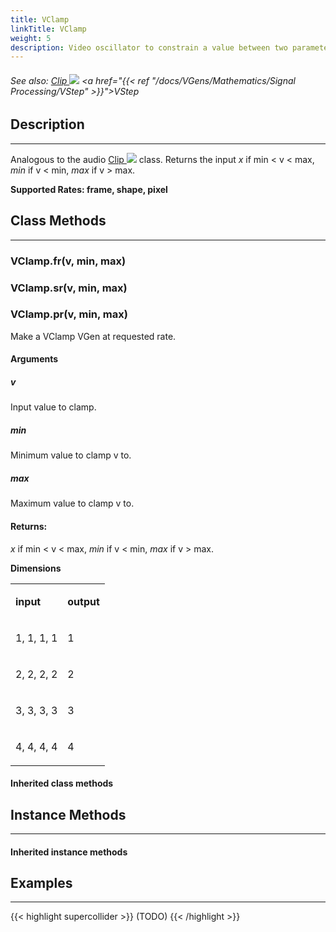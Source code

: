 ```yaml
---
title: VClamp
linkTitle: VClamp
weight: 5
description: Video oscillator to constrain a value between two parameters
---
```

<!-- generated file, please edit the original .schelp file(in the Scintillator repository) and then run schelpToMarkDown.scdscript to regenerate. -->
###### See also: <a href="https://doc.sccode.org/Classes/Clip.html">Clip <img src="/images/external-link.svg" class="one-liner"></a> <a href="{{< ref "/docs/VGens/Mathematics/Signal Processing/VStep" >}}">VStep</a> 



## Description
---



Analogous to the audio <a href="https://doc.sccode.org/Classes/Clip.html">Clip <img src="/images/external-link.svg" class="one-liner"></a> class. Returns the input <em>x</em> if min < v < max, <em>min</em> if v < min, <em>max</em> if v > max.



<strong>Supported Rates: frame, shape, pixel</strong>



## Class Methods
---



### VClamp.fr(v, min, max)



### VClamp.sr(v, min, max)



### VClamp.pr(v, min, max)



Make a VClamp VGen at requested rate.



#### Arguments

##### v



Input value to clamp.



##### min



Minimum value to clamp v to.



##### max



Maximum value to clamp v to.





#### Returns:



<em>x</em> if min < v < max, <em>min</em> if v < min, <em>max</em> if v > max.



<strong>Dimensions</strong>


<table>
<tr><td>

<strong>input</strong>

</td><td>

<strong>output</strong>

</td></tr>
<tr><td>

1, 1, 1, 1

</td><td>

1

</td></tr>
<tr><td>

2, 2, 2, 2

</td><td>

2

</td></tr>
<tr><td>

3, 3, 3, 3

</td><td>

3

</td></tr>
<tr><td>

4, 4, 4, 4

</td><td>

4

</td></tr>

</table>


#### Inherited class methods



## Instance Methods
---



#### Inherited instance methods



## Examples
---



{{< highlight supercollider >}}
(TODO)
{{< /highlight >}}

